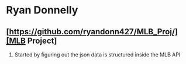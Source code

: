 # Ryan Donnelly

## [https://github.com/ryandonn427/MLB_Proj/][MLB Project]
<ol>
  <li>Started by figuring out the json data is structured inside the MLB API</li>  
</ol>
